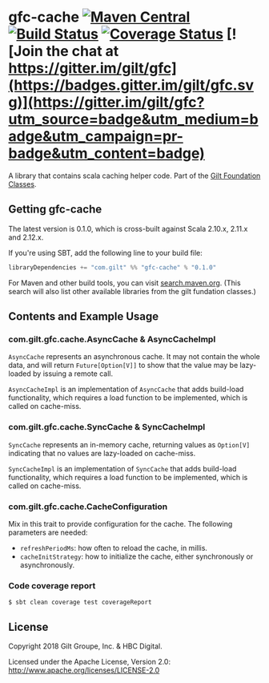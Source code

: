 # gfc-cache [![Maven Central](https://maven-badges.herokuapp.com/maven-central/com.gilt/gfc-cache_2.12/badge.svg?style=plastic)](https://maven-badges.herokuapp.com/maven-central/com.gilt/gfc-cache_2.12) [![Build Status](https://travis-ci.org/gilt/gfc-cache.svg?branch=master)](https://travis-ci.org/gilt/gfc-cache) [![Coverage Status](https://coveralls.io/repos/gilt/gfc-cache/badge.svg?branch=master&service=github)](https://coveralls.io/github/gilt/gfc-cache?branch=master) [![Join the chat at https://gitter.im/gilt/gfc](https://badges.gitter.im/gilt/gfc.svg)](https://gitter.im/gilt/gfc?utm_source=badge&utm_medium=badge&utm_campaign=pr-badge&utm_content=badge)

A library that contains scala caching helper code. Part of the [Gilt Foundation Classes](https://github.com/gilt?q=gfc).

## Getting gfc-cache

The latest version is 0.1.0, which is cross-built against Scala 2.10.x, 2.11.x and 2.12.x.

If you're using SBT, add the following line to your build file:

```scala
libraryDependencies += "com.gilt" %% "gfc-cache" % "0.1.0"
```

For Maven and other build tools, you can visit [search.maven.org](http://search.maven.org/#search%7Cga%7C1%7Ccom.gilt%20gfc).
(This search will also list other available libraries from the gilt fundation classes.)

## Contents and Example Usage

### com.gilt.gfc.cache.AsyncCache & AsyncCacheImpl

`AsyncCache` represents an asynchronous cache. It may not contain the whole data, and will return `Future[Option[V]]` to show that the value may be lazy-loaded by issuing a remote call.

`AsyncCacheImpl` is an implementation of `AsyncCache` that adds build-load functionality, which requires a load function to be implemented, which is called on cache-miss.


### com.gilt.gfc.cache.SyncCache & SyncCacheImpl

`SyncCache` represents an in-memory cache, returning values as `Option[V]` indicating that no values are lazy-loaded on cache-miss.

`SyncCacheImpl` is an implementation of `SyncCache` that adds build-load functionality, which requires a load function to be implemented, which is called on cache-miss.

### com.gilt.gfc.cache.CacheConfiguration

Mix in this trait to provide configuration for the cache. The following parameters are needed:

- `refreshPeriodMs`: how often to reload the cache, in millis.
- `cacheInitStrategy`: how to initialize the cache, either synchronously or asynchronously.

### Code coverage report

    $ sbt clean coverage test coverageReport


## License
Copyright 2018 Gilt Groupe, Inc. &  HBC Digital.

Licensed under the Apache License, Version 2.0: http://www.apache.org/licenses/LICENSE-2.0
